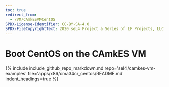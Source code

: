 ```yaml
---
toc: true
redirect_from:
  - /VM/CAmkESVMCentOS
SPDX-License-Identifier: CC-BY-SA-4.0
SPDX-FileCopyrightText: 2020 seL4 Project a Series of LF Projects, LLC.
---
```


# Boot CentOS on the CAmkES VM

{% include include_github_repo_markdown.md repo='sel4/camkes-vm-examples' file='apps/x86/cma34cr_centos/README.md' indent_headings=true %}
